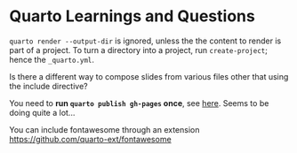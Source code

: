 # Quarto Learnings and Questions

`quarto render --output-dir` is ignored, unless the the content to render is part of a project.
To turn a directory into a project, run `create-project`; hence the `_quarto.yml`.

Is there a different way to compose slides from various files other that using the include directive?

You need to **run `quarto publish gh-pages` once**, see [here](https://github.com/quarto-dev/quarto-actions/blob/main/examples/example-01-basics.md). Seems to be doing quite a lot...

You can include fontawesome through an extension https://github.com/quarto-ext/fontawesome
